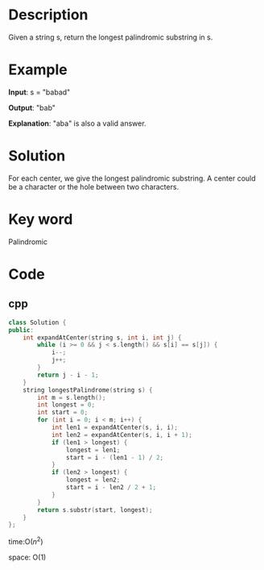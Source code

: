 
# Description
Given a string s, return the longest palindromic substring in s.



# Example
**Input**: s = "babad"


**Output**: "bab"

**Explanation**: "aba" is also a valid answer.


# Solution
For each center, we give the longest palindromic substring. A center could be a character or the hole between two characters.

# Key word
Palindromic

# Code

## cpp
```cpp
class Solution {
public:
    int expandAtCenter(string s, int i, int j) {
        while (i >= 0 && j < s.length() && s[i] == s[j]) {
            i--;
            j++;
        }
        return j - i - 1;
    }
    string longestPalindrome(string s) {
        int m = s.length();
        int longest = 0;
        int start = 0;
        for (int i = 0; i < m; i++) {
            int len1 = expandAtCenter(s, i, i);
            int len2 = expandAtCenter(s, i, i + 1);
            if (len1 > longest) {
                longest = len1;
                start = i - (len1 - 1) / 2;
            }
            if (len2 > longest) {
                longest = len2;
                start = i - len2 / 2 + 1;
            }
        }
        return s.substr(start, longest);
    }
};

```
time:O($n^2$)


space: O(1)

